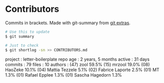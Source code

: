 # Contributors
Commits in brackets. Made with git-summary from [git extras](https://github.com/tj/git-extras).

```bash
# Use this to update
$ git summary

# Just to check
$ git shortlog -sn >> CONTRIBUTORS.md
```

project  : letter-boilerplate
repo age : 2 years, 5 months
active   : 31 days
commits  : 79
files    : 10
authors  : 
(47)  zool            59.5%
(15)  mrzool          19.0%
(08) HaoZeke          10.1%
(04) Mattia Tezzele   5.1%
(02) Fabrice Laporte  2.5%
(01) MT               1.3%
(01) Rafael Epplee    1.3%
(01) Sascha Hagedorn  1.3%
